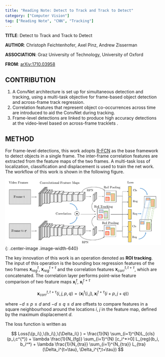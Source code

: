 ```yaml
---
title: "Reading Note: Detect to Track and Track to Detect"
category: ["Computer Vision"]
tag: ["Reading Note", "CNN", "Tracking"]
---
```


**TITLE**: Detect to Track and Track to Detect

**AUTHOR**: Christoph Feichtenhofer, Axel Pinz, Andrew Zisserman

**ASSOCIATION**: Graz University of Technology, University of Oxford

**FROM**: [arXiv:1710.03958](https://arxiv.org/abs/1710.03958)

## CONTRIBUTION ##

1. A ConvNet architecture is set up for simultaneous detection and tracking, using a multi-task objective for frame-based object detection and across-frame track regression.
2. Correlation features that represent object co-occurrences across time are introduced to aid the ConvNet during tracking.
3. Frame-level detections are linked to produce high accuracy detections at the video-level based on across-frame tracklets .

## METHOD ##

For frame-level detections, this work adopts [R-FCN](https://joshua19881228.github.io/2016-05-23-RFCN/) as the base framework to detect objects in a single frame. The inter-frame correlation features are extracted from the feature maps of the two frames. A multi-task loss of localization, classification and displacement is used to train the net work. The workflow of this work is shown in the following figure.

![Framework](https://raw.githubusercontent.com/joshua19881228/my_blogs/master/Computer_Vision/Reading_Note/figures/Reading_Note_20171025_D2TT2D.png "Framework"){: .center-image .image-width-640}

The key innovation of this work is an operation denoted as **ROI tracking**. The input of this operation is the bounding box regression features of the two frames $\textbf{x}_{reg}^{t}$, $\textbf{x}_{reg}^{t+\tau}$ and the correlation features $\textbf{x}^{t,t+\tau}_{corr}$, which are concatenated. The correlation layer performs point-wise feature comparison of two feature maps $\textbf{x}^{t}_{l}$, $\textbf{x}^{t+\tau}_{l}$

$$ \textbf{x}_{corr}^{t,t+\tau} (i,j,p,q) = \langle \textbf{x}_{l}^{t} (i,j), \textbf{x}_{l}^{t+\tau} (i+p,j+q) \rangle $$

where $-d \leq p \leq d$ and $-d \leq q \leq d$ are offsets to compare features in a square neighbourhood around the locations $i$, $j$ in the feature map, defined by the maximum displacement $d$. 

The loss function is written as

$$ Loss(\{p_i\},\{b_i\},\{\Delta_i\} ) = \frac{1}{N} \sum_{i=1}^{N}L_{cls}(p_i,c^{*}) + \lambda \frac{1}{N_{fg}} \sum_{i=1}^{N} [c_i^*>0] L_{reg}(b_i, b_i^*) + \lambda \frac{1}{N_{tra}} \sum_{i=1}^{N_{tra}} L_{tra}(\Delta_i^{t+\tau}, \Delta_i^{*,t+\tau}) $$
